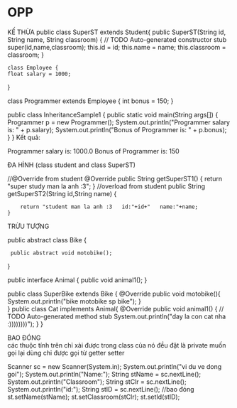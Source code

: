 # OPP

KẾ THỪA
public class SuperST extends Student{
public SuperST(String id, String name, String classroom) {
		// TODO Auto-generated constructor stub
		super(id,name,classroom);
		this.id = id;
		this.name = name;
		this.classroom = classroom;
	}
	
  
    class Employee {
    float salary = 1000;
}
 
class Programmer extends Employee {
    int bonus = 150;
}
 
public class InheritanceSample1 {
    public static void main(String args[]) {
        Programmer p = new Programmer();
        System.out.println("Programmer salary is: " + p.salary);
        System.out.println("Bonus of Programmer is: " + p.bonus);
    }
}
Kết quả:

Programmer salary is: 1000.0
Bonus of Programmer is: 150

ĐA HÌNH
(class student and class SuperST)


//@Override from student
	@Override
	public String getSuperST1() {
		return "super study man la anh :3";
	}
	//overload from student
	public String getSuperST2(String id,String name) {

		return "student man la anh :3   id:"+id+"	name:"+name;
	}
  
  
TRỪU TƯỢNG


 public abstract class Bike {

	 public abstract void motobike(); 
}

public interface Animal {
	public void animal1();
}	

public class SuperBike extends Bike {
	@Override
	public  void motobike(){
		  System.out.println("bike motobike sp bike");
	}  
}
public class Cat implements Animal{
	@Override
	public void animal1() {
		// TODO Auto-generated method stub
		System.out.println("day la con cat nha :))))))))");
	}
}

BAO ĐÓNG  
các thuộc tính trên chỉ xài được trong class của nó đều đặt là private 
muốn gọi lại dùng chỉ được gọi từ getter setter

Scanner sc  = new Scanner(System.in);
		System.out.println("vi du ve dong goi");
		System.out.println("Name:");
		String stName = sc.nextLine();
		System.out.println("Classroom");
		String stClr = sc.nextLine();
		System.out.println("id:");
		String stID = sc.nextLine();
		//bao đóng
		st.setName(stName);
		st.setClassroom(stClr);
		st.setId(stID);
